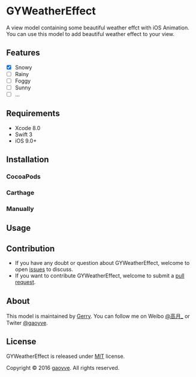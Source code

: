 # GYWeatherEffect
A view model containing some beautiful weather effct with iOS Animation. You can use this model to add beautiful weather effect to your view.

## Features

- [x] Snowy
- [ ] Rainy
- [ ] Foggy
- [ ] Sunny
- [ ] ...

## Requirements

* Xcode 8.0
* Swift 3
* iOS 9.0+

## Installation

### CocoaPods



### Carthage



### Manually



## Usage



## Contribution

* If you have any doubt or question about GYWeatherEffect, welcome to open [issues](https://github.com/gaoyve/GYWeatherEffect/issues/new) to discuss.
* If you want to contribute GYWeatherEffect, welcome to submit a [pull request](https://github.com/gaoyve/GYWeatherEffect/pulls).

## About

This model is maintained by [Gerry](https://github.com/gaoyve). You can follow me on Weibo [@高月_](http://weibo.com/gaoyve) or Twiter [@gaoyve](https://twitter.com/gaoyve).

## License

GYWeatherEffect is released under [MIT](LICENSE) license.

Copyright © 2016 [gaoyve](http://gaoyve.com). All rights reserved.
